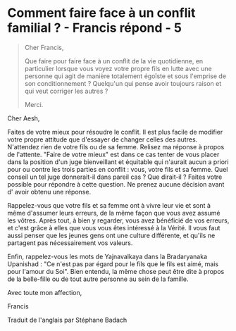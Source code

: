 # Comment faire face à un conflit familial ? - Francis répond - 5

>Cher Francis,
>
>Que faire pour faire face à un conflit de la vie quotidienne, en particulier lorsque vous voyez votre propre fils en lutte avec une personne qui agit de manière totalement égoïste et sous l'emprise de son conditionnement ? Quelqu'un qui pense avoir toujours raison et qui veut corriger les autres ?
>
>Merci.

Cher Aesh,

Faites de votre mieux pour résoudre le conflit. Il est plus facile de modifier votre propre attitude que d'essayer de changer celles des autres. N'attendez rien de votre fils ou de sa femme. Relisez ma réponse à propos de l'attente. "Faire de votre mieux" est dans ce cas tenter de vous placer dans la position d'un juge bienveillant et équitable qui n'aurait aucun a priori pour ou contre les trois parties en conflit : vous, votre fils et sa femme. Quel conseil un tel juge donnerait-il dans pareil cas ? Que dirait-il ? Faites votre possible pour répondre à cette question. Ne prenez aucune décision avant d' avoir obtenu une réponse. 

Rappelez-vous que votre fils et sa femme ont à vivre leur vie et sont à même d'assumer leurs erreurs, de la même façon que vous avez assumé les vôtres. Après tout, à bien y regarder, vous avez bénéficié de vos erreurs, et c'est grâce à elles que vous vous êtes intéressé à la Vérité. Il vous faut aussi penser que les jeunes gens ont une culture différente, et qu'ils ne partagent pas nécessairement vos valeurs. 

Enfin, rappelez-vous les mots de Yajnavalkaya dans la Bradaryanaka Upanishad : "Ce n'est pas par égard pour le fils que le fils est aimé, mais pour l'amour du Soi". Bien entendu, la même chose peut être dite à propos de la belle-fille ou de tout autre personne au sein de la famille. 

Avec toute mon affection, 

Francis

Traduit de l'anglais par Stéphane Badach

